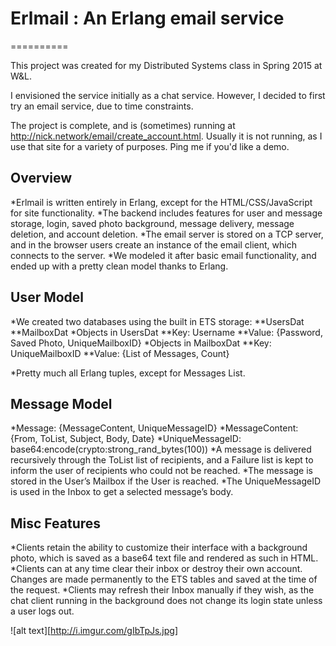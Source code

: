 # Erlmail : An Erlang email service
==========

This project was created for my Distributed Systems class in Spring 2015 at W&L. 

I envisioned the service initially as a chat service. However, I decided to first try an email service, due to time constraints.

The project is complete, and is (sometimes) running at http://nick.network/email/create_account.html. Usually it is not running, as I use that site for a variety of purposes. Ping me if you'd like a demo.

## Overview

*Erlmail is written entirely in Erlang, except for the HTML/CSS/JavaScript for site functionality.
*The backend includes features for user and message storage, login, saved photo background, message delivery, message deletion, and account deletion.
*The email server is stored on a TCP server, and in the browser users create an instance of the email client, which connects to the server.
*We modeled it after basic email functionality, and ended up with a pretty clean model thanks to Erlang.

## User Model

*We created two databases using the built in ETS storage:
**UsersDat
**MailboxDat
*Objects in UsersDat
**Key: Username
**Value: {Password, Saved Photo, UniqueMailboxID}
*Objects in MailboxDat
**Key: UniqueMailboxID
**Value: {List of Messages, Count}

*Pretty much all Erlang tuples, except for Messages List.

## Message Model

*Message: {MessageContent, UniqueMessageID}
*MessageContent: {From, ToList, Subject, Body, Date}
*UniqueMessageID: base64:encode(crypto:strong_rand_bytes(100))
*A message is delivered recursively through the ToList list of recipients, and a Failure list is kept to inform the user of recipients who could not be reached.
*The message is stored in the User’s Mailbox if the User is reached.
*The UniqueMessageID is used in the Inbox to get a selected message’s body.

## Misc Features

*Clients retain the ability to customize their interface with a background photo, which is saved as a base64 text file and rendered as such in HTML.
*Clients can at any time clear their inbox or destroy their own account. Changes are made permanently to the ETS tables and saved at the time of the request.
*Clients may refresh their Inbox manually if they wish, as the chat client running in the background does not change its login state unless a user logs out.

![alt text][http://i.imgur.com/gIbTpJs.jpg]






   
